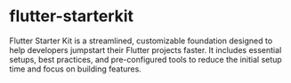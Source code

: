 # flutter-starterkit
Flutter Starter Kit is a streamlined, customizable foundation designed to help developers jumpstart their Flutter projects faster. It includes essential setups, best practices, and pre-configured tools to reduce the initial setup time and focus on building features.

